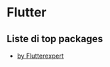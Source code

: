 # Flutter

## Liste di top packages

- [by Flutterexpert](https://flutterexperts.com/top-flutter-packages-every-developer-should-know/)